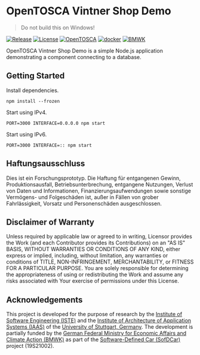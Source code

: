 # OpenTOSCA Vintner Shop Demo

> Do not build this on Windows!

[![Release](https://github.com/OpenTOSCA/opentosca-vintner-shop-demo/actions/workflows/release.yaml/badge.svg)](https://github.com/OpenTOSCA/opentosca-vintner-shop-demo/actions/workflows/release.yaml)
[![License](https://img.shields.io/badge/License-Apache_2.0-blue.svg)](https://opensource.org/licenses/Apache-2.0)
[![OpenTOSCA](https://img.shields.io/badge/OpenTOSCA-%E2%9D%A4%EF%B8%8F-blue)](https://opentosca.org)
[![docker](https://img.shields.io/badge/docker-ghcr.io-blue)](https://github.com/OpenTOSCA/opentosca-vintner-shop-demo/pkgs/container/opentosca-vintner-shop-demo)
[![BMWK](https://img.shields.io/badge/BMWK-SofDCar%20(19S21002)-blue.svg)](https://sofdcar.de)

OpenTOSCA Vintner Shop Demo is a simple Node.js application demonstrating a component connecting to a database.

## Getting Started 

Install dependencies.

```
npm install --frozen
```

Start using IPv4.

```
PORT=3000 INTERFACE=0.0.0.0 npm start
```

Start using IPv6.

```
PORT=3000 INTERFACE=:: npm start
```


## Haftungsausschluss

Dies ist ein Forschungsprototyp. Die Haftung für entgangenen Gewinn, Produktionsausfall, Betriebsunterbrechung,
entgangene Nutzungen, Verlust von Daten und Informationen, Finanzierungsaufwendungen sowie sonstige Vermögens- und
Folgeschäden ist, außer in Fällen von grober Fahrlässigkeit, Vorsatz und Personenschäden ausgeschlossen.

## Disclaimer of Warranty

Unless required by applicable law or agreed to in writing, Licensor provides the Work (and each Contributor provides its
Contributions) on an "AS IS" BASIS, WITHOUT WARRANTIES OR CONDITIONS OF ANY KIND, either express or implied, including,
without limitation, any warranties or conditions of TITLE, NON-INFRINGEMENT, MERCHANTABILITY, or FITNESS FOR A
PARTICULAR PURPOSE. You are solely responsible for determining the appropriateness of using or redistributing the Work
and assume any risks associated with Your exercise of permissions under this License.

## Acknowledgements

This project is developed for the purpose of research by the [Institute of Software Engineering (ISTE)](https://www.iste.uni-stuttgart.de) and the [Institute of Architecture of Application Systems (IAAS)](https://www.iaas.uni-stuttgart.de) of the [University of Stuttgart, Germany](https://www.uni-stuttgart.de).
The development is partially funded by the [German Federal Ministry for Economic Affairs and Climate Action (BMWK)](https://www.bmwk.de/Navigation/EN/Home/home.html) as part of the [Software-Defined Car (SofDCar)](https://sofdcar.de) project (19S21002).
